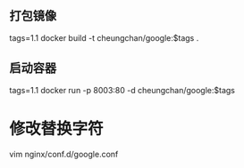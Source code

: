 ## 打包镜像
tags=1.1
docker build -t cheungchan/google:$tags .
## 启动容器
tags=1.1
docker run -p 8003:80 -d cheungchan/google:$tags
# 修改替换字符
vim nginx/conf.d/google.conf
